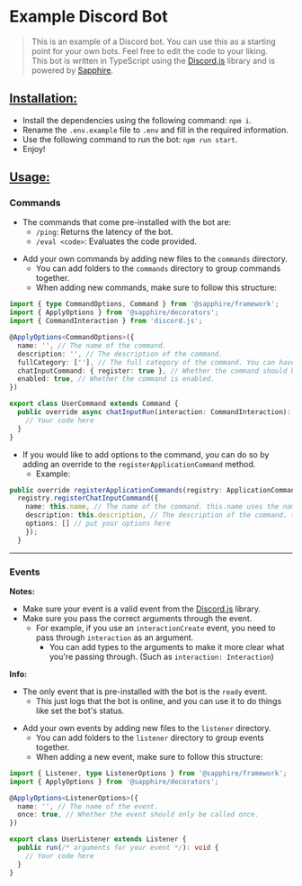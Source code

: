 # **Example Discord Bot**

> This is an example of a Discord bot. You can use this as a starting point for your own bots. Feel free to edit the code to your liking.\
> This bot is written in TypeScript using the [Discord.js](https://discord.js.org/) library and is powered by [Sapphire](https://sapphirejs.dev/).

## **<u>Installation:</u>**

- Install the dependencies using the following command: `npm i`.
- Rename the `.env.example` file to `.env` and fill in the required information.
- Use the following command to run the bot: `npm run start`.
- Enjoy!

## **<u>Usage:</u>**

### **Commands**

- The commands that come pre-installed with the bot are:
  - `/ping`: Returns the latency of the bot.
  - `/eval <code>`: Evaluates the code provided.

* Add your own commands by adding new files to the `commands` directory.
  * You can add folders to the `commands` directory to group commands together.
  * When adding new commands, make sure to follow this structure:

```ts
import { type CommandOptions, Command } from '@sapphire/framework';
import { ApplyOptions } from '@sapphire/decorators';
import { CommandInteraction } from 'discord.js';

@ApplyOptions<CommandOptions>({
  name: '', // The name of the command.
  description: '', // The description of the command.
  fullCategory: [''], // The full category of the command. You can have multiple categories.
  chatInputCommand: { register: true }, // Whether the command should be registered automatically when the bot is started.
  enabled: true, // Whether the command is enabled.
})

export class UserCommand extends Command {
  public override async chatInputRun(interaction: CommandInteraction): Promise<void> {
    // Your code here
  }
}
```

- If you would like to add options to the command, you can do so by adding an override to the `registerApplicationCommand` method.
  - Example:

```ts
public override registerApplicationCommands(registry: ApplicationCommandRegistry) {
  registry.registerChatInputCommand({
    name: this.name, // The name of the command. this.name uses the name from the decorator.
    description: this.description, // The description of the command. this.description uses the description from the decorator.
    options: [] // put your options here
    });
  }
```

---

### **Events**

**Notes:**

- Make sure your event is a valid event from the [Discord.js](https://discord.js.org/) library.
- Make sure you pass the correct arguments through the event.
  - For example, if you use an `interactionCreate` event, you need to pass through `interaction` as an argument.
    - You can add types to the arguments to make it more clear what you're passing through. (Such as `interaction: Interaction`)

**Info:**

- The only event that is pre-installed with the bot is the `ready` event.
  - This just logs that the bot is online, and you can use it to do things like set the bot's status.

* Add your own events by adding new files to the `listener` directory.
  * You can add folders to the `listener` directory to group events together.
  * When adding a new event, make sure to follow this structure:

```ts
import { Listener, type ListenerOptions } from '@sapphire/framework';
import { ApplyOptions } from '@sapphire/decorators';

@ApplyOptions<ListenerOptions>({
  name: '', // The name of the event.
  once: true, // Whether the event should only be called once.
})

export class UserListener extends Listener {
  public run(/* arguments for your event */): void {
    // Your code here
  }
}

```
